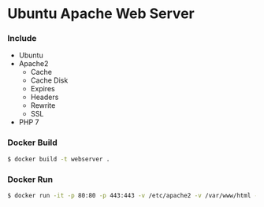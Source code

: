 # Ubuntu Apache Web Server

### Include
* Ubuntu
* Apache2
  - Cache
  - Cache Disk
  - Expires
  - Headers
  - Rewrite
  - SSL
* PHP 7

### Docker Build
```sh
$ docker build -t webserver .
```

### Docker Run
```sh
$ docker run -it -p 80:80 -p 443:443 -v /etc/apache2 -v /var/www/html --name webserver forexliga/webserver
```
